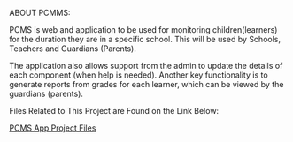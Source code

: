 ABOUT PCMMS:

PCMS is web and application to be used for monitoring children(learners) for the duration they are in a specific school.  This will be used by Schools, Teachers and Guardians (Parents).

The application also allows support from the admin to update the details of each component (when help is
needed). Another key functionality is to generate reports from grades for each learner, which can be viewed by the guardians (parents).



Files Related to This Project are Found on the Link Below:

<a href="https://drive.google.com/open?id=1cc2evs8YUdHjdJGztIFUFpq8zYYuKX0-">PCMS App Project Files</a>
